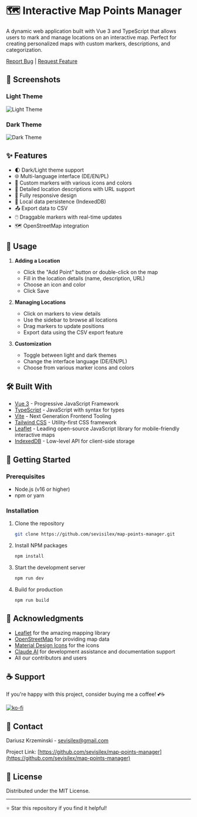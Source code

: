 # 🗺️ Interactive Map Points Manager

A dynamic web application built with Vue 3 and TypeScript that allows users to mark and manage locations on an interactive map. Perfect for creating personalized maps with custom markers, descriptions, and categorization.

[Report Bug](https://github.com/sevisilex/map-points-manager/issues) | [Request Feature](https://github.com/sevisilex/map-points-manager/issues)

## 📸 Screenshots

### Light Theme
![Light Theme](/docs/images/light-theme.png)

### Dark Theme
![Dark Theme](/docs/images/dark-theme.png)

## ✨ Features

- 🌓 Dark/Light theme support
- 🌐 Multi-language interface (DE/EN/PL)
- 📍 Custom markers with various icons and colors
- 📝 Detailed location descriptions with URL support
- 📱 Fully responsive design
- 💾 Local data persistence (IndexedDB)
- 📤 Export data to CSV
- 🖱️ Draggable markers with real-time updates
- 🗺️ OpenStreetMap integration

## 📖 Usage

1. **Adding a Location**

   - Click the "Add Point" button or double-click on the map
   - Fill in the location details (name, description, URL)
   - Choose an icon and color
   - Click Save

2. **Managing Locations**

   - Click on markers to view details
   - Use the sidebar to browse all locations
   - Drag markers to update positions
   - Export data using the CSV export feature

3. **Customization**
   - Toggle between light and dark themes
   - Change the interface language (DE/EN/PL)
   - Choose from various marker icons and colors

## 🛠️ Built With

- [Vue 3](https://vuejs.org/) - Progressive JavaScript Framework
- [TypeScript](https://www.typescriptlang.org/) - JavaScript with syntax for types
- [Vite](https://vitejs.dev/) - Next Generation Frontend Tooling
- [Tailwind CSS](https://tailwindcss.com/) - Utility-first CSS framework
- [Leaflet](https://leafletjs.com/) - Leading open-source JavaScript library for mobile-friendly interactive maps
- [IndexedDB](https://developer.mozilla.org/en-US/docs/Web/API/IndexedDB_API) - Low-level API for client-side storage

<!--
## 📁 Project Structure

```
src/
├── components/      # Vue components
│   ├── AboutDialog.vue
│   ├── Controls.vue
│   ├── LocationDialog.vue
│   ├── LocationPopup.vue
│   ├── MapComponent.vue
│   └── SidebarComponent.vue
├── constants/      # Constants and configurations
├── db/             # Database related code
├── i18n/           # Internationalization
├── router/         # Vue Router configuration
├── services/       # API services
├── styles/         # Global styles
├── types/          # TypeScript types
└── views/          # Vue views
```
-->

## 🚀 Getting Started

### Prerequisites

- Node.js (v16 or higher)
- npm or yarn

### Installation

1. Clone the repository

   ```sh
   git clone https://github.com/sevisilex/map-points-manager.git
   ```

2. Install NPM packages

   ```sh
   npm install
   ```

3. Start the development server

   ```sh
   npm run dev
   ```

4. Build for production
   ```sh
   npm run build
   ```

<!--
## 🤝 Contributing

Contributions make the open-source community an amazing place to learn, inspire, and create. Any contributions you make are **greatly appreciated**.

1. Fork the Project
2. Create your Feature Branch (`git checkout -b feature/AmazingFeature`)
3. Commit your Changes (`git commit -m 'Add some AmazingFeature'`)
4. Push to the Branch (`git push origin feature/AmazingFeature`)
5. Open a Pull Request
-->

## 🙏 Acknowledgments

- [Leaflet](https://leafletjs.com/) for the amazing mapping library
- [OpenStreetMap](https://www.openstreetmap.org/) for providing map data
- [Material Design Icons](https://materialdesignicons.com/) for the icons
- [Claude AI](https://www.anthropic.com/claude) for development assistance and documentation support
- All our contributors and users

## ☕ Support

If you're happy with this project, consider buying me a coffee! 💕☕

[![ko-fi](https://ko-fi.com/img/githubbutton_sm.svg)](https://ko-fi.com/svslx)

## 📧 Contact

Dariusz Krzeminski - [sevisilex@gmail.com](mailto:sevisilex@gmail.com)

Project Link: [https://github.com/sevisilex/map-points-manager](https://github.com/sevisilex/map-points-manager)

## 📝 License

Distributed under the MIT License. <!-- See `LICENSE` for more information. -->

---

⭐️ Star this repository if you find it helpful!

